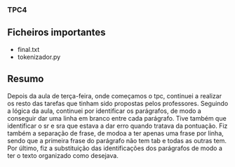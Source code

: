 ### TPC4

## Ficheiros importantes
- final.txt
- tokenizador.py


## Resumo

Depois da aula de terça-feira, onde começamos o tpc, continuei a realizar os resto das tarefas que tinham sido propostas pelos professores. Seguindo a lógica da aula, continuei por identificar os parágrafos, de modo a conseguir dar uma linha em branco entre cada parágrafo. Tive também que identificar o sr e sra que estava a dar erro quando tratava da pontuação. Fiz também a separação de frase, de modoa a ter apenas uma frase por linha, sendo que a primeira frase do parágrafo não tem tab e todas as outras tem. Por último, fiz a substituição das identificações dos parágrafos de modo a ter o texto organizado como desejava.